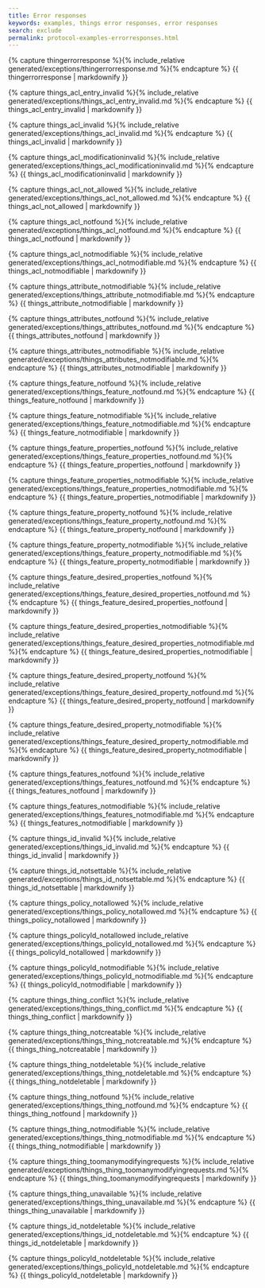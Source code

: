 ```yaml
---
title: Error responses
keywords: examples, things error responses, error responses
search: exclude
permalink: protocol-examples-errorresponses.html
---
```


{% capture thingerrorresponse %}{% include_relative generated/exceptions/thingerrorresponse.md %}{% endcapture %}
{{ thingerrorresponse | markdownify }}

{% capture things_acl_entry_invalid %}{% include_relative generated/exceptions/things_acl_entry_invalid.md %}{% endcapture %}
{{ things_acl_entry_invalid | markdownify }}

{% capture things_acl_invalid %}{% include_relative generated/exceptions/things_acl_invalid.md %}{% endcapture %}
{{ things_acl_invalid | markdownify }}

{% capture things_acl_modificationinvalid %}{% include_relative generated/exceptions/things_acl_modificationinvalid.md %}{% endcapture %}
{{ things_acl_modificationinvalid | markdownify }}

{% capture things_acl_not_allowed %}{% include_relative generated/exceptions/things_acl_not_allowed.md %}{% endcapture %}
{{ things_acl_not_allowed | markdownify }}

{% capture things_acl_notfound %}{% include_relative generated/exceptions/things_acl_notfound.md %}{% endcapture %}
{{ things_acl_notfound | markdownify }}

{% capture things_acl_notmodifiable %}{% include_relative generated/exceptions/things_acl_notmodifiable.md %}{% endcapture %}
{{ things_acl_notmodifiable | markdownify }}

{% capture things_attribute_notmodifiable %}{% include_relative generated/exceptions/things_attribute_notmodifiable.md %}{% endcapture %}
{{ things_attribute_notmodifiable | markdownify }}

{% capture things_attributes_notfound %}{% include_relative generated/exceptions/things_attributes_notfound.md %}{% endcapture %}
{{ things_attributes_notfound | markdownify }}

{% capture things_attributes_notmodifiable %}{% include_relative generated/exceptions/things_attributes_notmodifiable.md %}{% endcapture %}
{{ things_attributes_notmodifiable | markdownify }}

{% capture things_feature_notfound %}{% include_relative generated/exceptions/things_feature_notfound.md %}{% endcapture %}
{{ things_feature_notfound | markdownify }}

{% capture things_feature_notmodifiable %}{% include_relative generated/exceptions/things_feature_notmodifiable.md %}{% endcapture %}
{{ things_feature_notmodifiable | markdownify }}

{% capture things_feature_properties_notfound %}{% include_relative generated/exceptions/things_feature_properties_notfound.md %}{% endcapture %}
{{ things_feature_properties_notfound | markdownify }}

{% capture things_feature_properties_notmodifiable %}{% include_relative generated/exceptions/things_feature_properties_notmodifiable.md %}{% endcapture %}
{{ things_feature_properties_notmodifiable | markdownify }}

{% capture things_feature_property_notfound %}{% include_relative generated/exceptions/things_feature_property_notfound.md %}{% endcapture %}
{{ things_feature_property_notfound | markdownify }}

{% capture things_feature_property_notmodifiable %}{% include_relative generated/exceptions/things_feature_property_notmodifiable.md %}{% endcapture %}
{{ things_feature_property_notmodifiable | markdownify }}

{% capture things_feature_desired_properties_notfound %}{% include_relative generated/exceptions/things_feature_desired_properties_notfound.md %}{% endcapture %}
{{ things_feature_desired_properties_notfound | markdownify }}

{% capture things_feature_desired_properties_notmodifiable %}{% include_relative generated/exceptions/things_feature_desired_properties_notmodifiable.md %}{% endcapture %}
{{ things_feature_desired_properties_notmodifiable | markdownify }}

{% capture things_feature_desired_property_notfound %}{% include_relative generated/exceptions/things_feature_desired_property_notfound.md %}{% endcapture %}
{{ things_feature_desired_property_notfound | markdownify }}

{% capture things_feature_desired_property_notmodifiable %}{% include_relative generated/exceptions/things_feature_desired_property_notmodifiable.md %}{% endcapture %}
{{ things_feature_desired_property_notmodifiable | markdownify }}

{% capture things_features_notfound %}{% include_relative generated/exceptions/things_features_notfound.md %}{% endcapture %}
{{ things_features_notfound | markdownify }}

{% capture things_features_notmodifiable %}{% include_relative generated/exceptions/things_features_notmodifiable.md %}{% endcapture %}
{{ things_features_notmodifiable | markdownify }}

{% capture things_id_invalid %}{% include_relative generated/exceptions/things_id_invalid.md %}{% endcapture %}
{{ things_id_invalid | markdownify }}

{% capture things_id_notsettable %}{% include_relative generated/exceptions/things_id_notsettable.md %}{% endcapture %}
{{ things_id_notsettable | markdownify }}

{% capture things_policy_notallowed %}{% include_relative generated/exceptions/things_policy_notallowed.md %}{% endcapture %}
{{ things_policy_notallowed | markdownify }}

{% capture things_policyId_notallowed include_relative generated/exceptions/things_policyId_notallowed.md %}{% endcapture %}
{{ things_policyId_notallowed | markdownify }}

{% capture things_policyId_notmodifiable %}{% include_relative generated/exceptions/things_policyId_notmodifiable.md %}{% endcapture %}
{{ things_policyId_notmodifiable | markdownify }}

{% capture things_thing_conflict %}{% include_relative generated/exceptions/things_thing_conflict.md %}{% endcapture %}
{{ things_thing_conflict | markdownify }}

{% capture things_thing_notcreatable %}{% include_relative generated/exceptions/things_thing_notcreatable.md %}{% endcapture %}
{{ things_thing_notcreatable | markdownify }}

{% capture things_thing_notdeletable %}{% include_relative generated/exceptions/things_thing_notdeletable.md %}{% endcapture %}
{{ things_thing_notdeletable | markdownify }}

{% capture things_thing_notfound %}{% include_relative generated/exceptions/things_thing_notfound.md %}{% endcapture %}
{{ things_thing_notfound | markdownify }}

{% capture things_thing_notmodifiable %}{% include_relative generated/exceptions/things_thing_notmodifiable.md %}{%
endcapture %} {{ things_thing_notmodifiable | markdownify }}

{% capture things_thing_toomanymodifyingrequests %}{% include_relative
generated/exceptions/things_thing_toomanymodifyingrequests.md %}{% endcapture %} {{
things_thing_toomanymodifyingrequests | markdownify }}

{% capture things_thing_unavailable %}{% include_relative generated/exceptions/things_thing_unavailable.md %}{%
endcapture %} {{ things_thing_unavailable | markdownify }}

{% capture things_id_notdeletable %}{% include_relative generated/exceptions/things_id_notdeletable.md %}{% endcapture
%} {{ things_id_notdeletable | markdownify }}

{% capture things_policyId_notdeletable %}{% include_relative generated/exceptions/things_policyId_notdeletable.md %}{%
endcapture %} {{ things_policyId_notdeletable | markdownify }}

